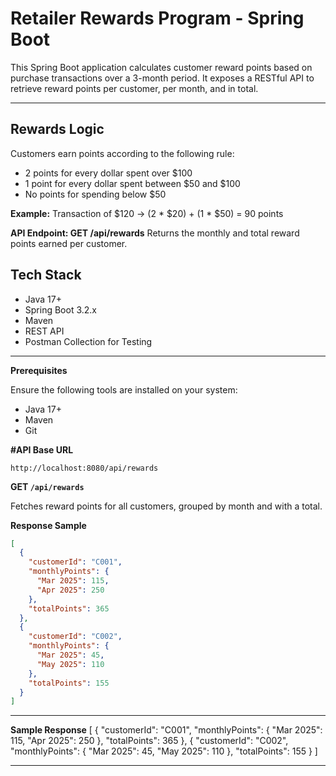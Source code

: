 # Retailer Rewards Program - Spring Boot

This Spring Boot application calculates customer reward points based on purchase transactions over a 3-month period. It exposes a RESTful API to retrieve reward points per customer, per month, and in total.

---

## Rewards Logic

Customers earn points according to the following rule:

- 2 points for every dollar spent over $100
- 1 point for every dollar spent between $50 and $100
- No points for spending below $50

**Example:**
Transaction of $120 → (2 * $20) + (1 * $50) = 90 points

**API Endpoint: GET /api/rewards**
Returns the monthly and total reward points earned per customer.


## Tech Stack

- Java 17+
- Spring Boot 3.2.x
- Maven
- REST API
- Postman Collection for Testing

---

**Prerequisites**

Ensure the following tools are installed on your system:

- Java 17+
- Maven
- Git

**#API Base URL**

```
http://localhost:8080/api/rewards
```

**GET `/api/rewards`**

Fetches reward points for all customers, grouped by month and with a total.

**Response Sample**

```json
[
  {
    "customerId": "C001",
    "monthlyPoints": {
      "Mar 2025": 115,
      "Apr 2025": 250
    },
    "totalPoints": 365
  },
  {
    "customerId": "C002",
    "monthlyPoints": {
      "Mar 2025": 45,
      "May 2025": 110
    },
    "totalPoints": 155
  }
]
```

---
**Sample Response**
[
  {
    "customerId": "C001",
    "monthlyPoints": {
      "Mar 2025": 115,
      "Apr 2025": 250
    },
    "totalPoints": 365
  },
  {
    "customerId": "C002",
    "monthlyPoints": {
      "Mar 2025": 45,
      "May 2025": 110
    },
    "totalPoints": 155
  }
]

---
